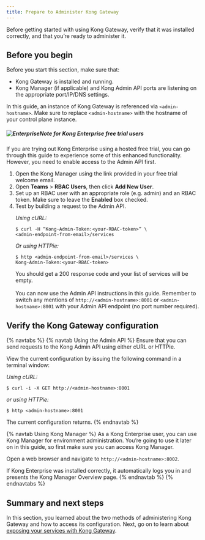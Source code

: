 ```yaml
---
title: Prepare to Administer Kong Gateway
---
```


Before getting started with using Kong Gateway, verify that it was installed correctly, and that you’re ready to administer it.

## Before you begin

Before you start this section, make sure that:
* Kong Gateway is installed and running.
* Kong Manager (if applicable) and Kong Admin API ports are listening on the appropriate port/IP/DNS settings.

In this guide, an instance of Kong Gateway is referenced via `<admin-hostname>`. Make sure to replace `<admin-hostname>` with the hostname of your control plane instance.

<div class="alert alert-ee">
<h5><img class="no-image-expand" src="/assets/images/icons/icn-enterprise-grey.svg" alt="Enterprise" />Note for Kong Enterprise free trial users</h5>
If you are trying out Kong Enterprise using a hosted free trial, you can go through this guide to experience some of this enhanced functionality. However, you need to enable access to the Admin API first.
  <ol>
    <li>Open the Kong Manager using the link provided in your free trial welcome email.</li>
    <li>Open <strong>Teams</strong> > <strong>RBAC Users</strong>, then click <strong>Add New User</strong>.</li>
    <li>Set up an RBAC user with an appropriate role (e.g. admin) and an RBAC token. Make sure to leave the <strong>Enabled</strong> box checked.</li>
    <li>Test by building a request to the Admin API.
<p></p>
<span style="font-size:14px"><em>Using cURL:</em></span>
<pre class="highlight">
<code>$ curl -H “Kong-Admin-Token:&lt;your-RBAC-token&gt;” \
&lt;admin-endpoint-from-email&gt;/services</code></pre>
<span style="font-size:14px"><em>Or using HTTPie:</em></span>
<pre class="highlight">
<code>$ http &lt;admin-endpoint-from-email&gt;/services \
Kong-Admin-Token:&lt;your-RBAC-token&gt; </code></pre>
You should get a 200 response code and your list of services will be empty.
<br/>
<br/>You can now use the Admin API instructions in this guide. Remember to switch any mentions of <code>http://&lt;admin-hostname&gt;:8001</code> or <code>&lt;admin-hostname&gt;:8001</code> with your Admin API endpoint (no port number required).
</li>
</ol>
</div>

## Verify the Kong Gateway configuration
{% navtabs %}
{% navtab Using the Admin API %}
Ensure that you can send requests to the Kong Admin API using either cURL or HTTPie.

View the current configuration by issuing the following command in a terminal window:

*Using cURL:*
```
$ curl -i -X GET http://<admin-hostname>:8001
```

*or using HTTPie:*
```
$ http <admin-hostname>:8001
```
The current configuration returns.
{% endnavtab %}

{% navtab Using Kong Manager %}
As a Kong Enterprise user, you can use Kong Manager for environment administration. You’re going to use it later on in this guide, so first make sure you can access Kong Manager.

Open a web browser and navigate to `http://<admin-hostname>:8002`.

If Kong Enterprise was installed correctly, it automatically logs you in and presents the Kong Manager Overview page.
{% endnavtab %}
{% endnavtabs %}


## Summary and next steps

In this section, you learned about the two methods of administering Kong Gateway and how to access its configuration. Next, go on to learn about [exposing your services with Kong Gateway](/getting-started-guide/{{page.kong_version}}/expose-services).
